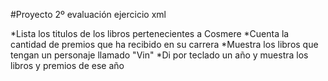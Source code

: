 #Proyecto 2º evaluación ejercicio xml

*Lista los titulos de los libros pertenecientes a Cosmere
*Cuenta la cantidad de premios que ha recibido en su carrera
*Muestra los libros que tengan un personaje llamado "Vin"
*Di por teclado un año y muestra los libros y premios de ese año

